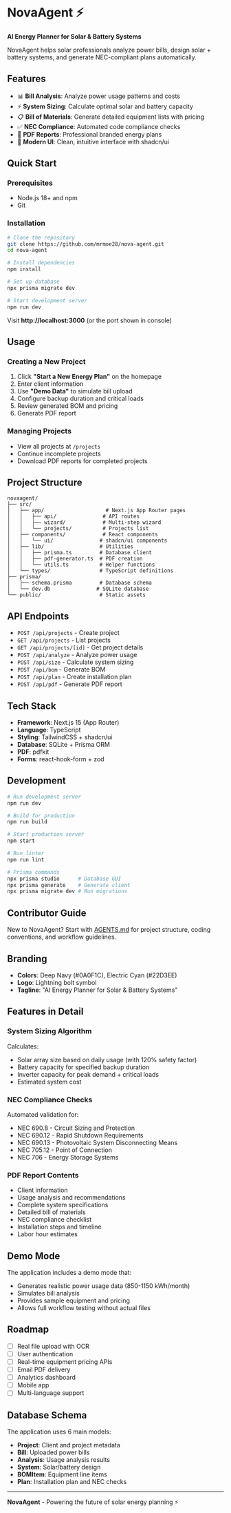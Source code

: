 # NovaAgent ⚡

**AI Energy Planner for Solar & Battery Systems**

NovaAgent helps solar professionals analyze power bills, design solar + battery systems, and generate NEC-compliant plans automatically.

## Features

- 📊 **Bill Analysis**: Analyze power usage patterns and costs
- ⚡ **System Sizing**: Calculate optimal solar and battery capacity
- 📋 **Bill of Materials**: Generate detailed equipment lists with pricing
- ✅ **NEC Compliance**: Automated code compliance checks
- 📄 **PDF Reports**: Professional branded energy plans
- 🎨 **Modern UI**: Clean, intuitive interface with shadcn/ui

## Quick Start

### Prerequisites

- Node.js 18+ and npm
- Git

### Installation

```bash
# Clone the repository
git clone https://github.com/mrmoe28/nova-agent.git
cd nova-agent

# Install dependencies
npm install

# Set up database
npx prisma migrate dev

# Start development server
npm run dev
```

Visit **http://localhost:3000** (or the port shown in console)

## Usage

### Creating a New Project

1. Click **"Start a New Energy Plan"** on the homepage
2. Enter client information
3. Use **"Demo Data"** to simulate bill upload
4. Configure backup duration and critical loads
5. Review generated BOM and pricing
6. Generate PDF report

### Managing Projects

- View all projects at `/projects`
- Continue incomplete projects
- Download PDF reports for completed projects

## Project Structure

```
novaagent/
├── src/
│   ├── app/                    # Next.js App Router pages
│   │   ├── api/               # API routes
│   │   ├── wizard/            # Multi-step wizard
│   │   └── projects/          # Projects list
│   ├── components/            # React components
│   │   └── ui/               # shadcn/ui components
│   ├── lib/                  # Utilities
│   │   ├── prisma.ts         # Database client
│   │   ├── pdf-generator.ts  # PDF creation
│   │   └── utils.ts          # Helper functions
│   └── types/                # TypeScript definitions
├── prisma/
│   ├── schema.prisma         # Database schema
│   └── dev.db               # SQLite database
└── public/                   # Static assets
```

## API Endpoints

- `POST /api/projects` - Create project
- `GET /api/projects` - List projects
- `GET /api/projects/[id]` - Get project details
- `POST /api/analyze` - Analyze power usage
- `POST /api/size` - Calculate system sizing
- `POST /api/bom` - Generate BOM
- `POST /api/plan` - Create installation plan
- `POST /api/pdf` - Generate PDF report

## Tech Stack

- **Framework**: Next.js 15 (App Router)
- **Language**: TypeScript
- **Styling**: TailwindCSS + shadcn/ui
- **Database**: SQLite + Prisma ORM
- **PDF**: pdfkit
- **Forms**: react-hook-form + zod

## Development

```bash
# Run development server
npm run dev

# Build for production
npm run build

# Start production server
npm start

# Run linter
npm run lint

# Prisma commands
npx prisma studio      # Database GUI
npx prisma generate    # Generate client
npx prisma migrate dev # Run migrations
```

## Contributor Guide

New to NovaAgent? Start with [AGENTS.md](AGENTS.md) for project structure, coding conventions, and workflow guidelines.

## Branding

- **Colors**: Deep Navy (#0A0F1C), Electric Cyan (#22D3EE)
- **Logo**: Lightning bolt symbol
- **Tagline**: "AI Energy Planner for Solar & Battery Systems"

## Features in Detail

### System Sizing Algorithm

Calculates:
- Solar array size based on daily usage (with 120% safety factor)
- Battery capacity for specified backup duration
- Inverter capacity for peak demand + critical loads
- Estimated system cost

### NEC Compliance Checks

Automated validation for:
- NEC 690.8 - Circuit Sizing and Protection
- NEC 690.12 - Rapid Shutdown Requirements
- NEC 690.13 - Photovoltaic System Disconnecting Means
- NEC 705.12 - Point of Connection
- NEC 706 - Energy Storage Systems

### PDF Report Contents

- Client information
- Usage analysis and recommendations
- Complete system specifications
- Detailed bill of materials
- NEC compliance checklist
- Installation steps and timeline
- Labor hour estimates

## Demo Mode

The application includes a demo mode that:
- Generates realistic power usage data (850-1150 kWh/month)
- Simulates bill analysis
- Provides sample equipment and pricing
- Allows full workflow testing without actual files

## Roadmap

- [ ] Real file upload with OCR
- [ ] User authentication
- [ ] Real-time equipment pricing APIs
- [ ] Email PDF delivery
- [ ] Analytics dashboard
- [ ] Mobile app
- [ ] Multi-language support

## Database Schema

The application uses 6 main models:
- **Project**: Client and project metadata
- **Bill**: Uploaded power bills
- **Analysis**: Usage analysis results
- **System**: Solar/battery design
- **BOMItem**: Equipment line items
- **Plan**: Installation plan and NEC checks

---

**NovaAgent** - Powering the future of solar energy planning ⚡
